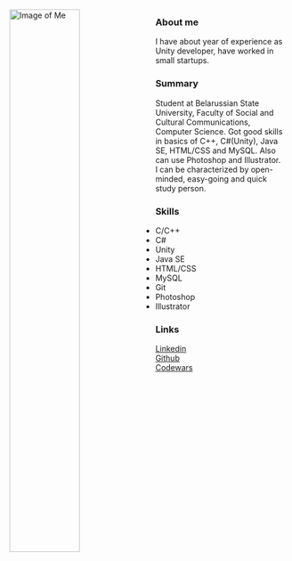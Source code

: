 <img src="https://pp.userapi.com/c622720/v622720349/4ecc1/8lyuMepX6rc.jpg" alt="Image of Me" width="50%" height="50%" align="left" vspace="2%" hspace="2%">

### About me
I have about year of experience as Unity developer, have worked in small startups.


### Summary
Student at Belarussian State University, Faculty of Social and Cultural Communications, Computer Science. Got good skills in basics of C++, C#(Unity), Java SE, HTML/CSS and MySQL. Also can use Photoshop and Illustrator. I can be characterized by open-minded, easy-going and quick study person. 

### Skills
- С/С++
- С#
- Unity
- Java SE
- HTML/CSS
- MySQL
- Git
- Photoshop
- Illustrator


### Links
[Linkedin](https://www.linkedin.com/in/zagamant/) <br>
[Github](https://github.com/zagamant) <br>
[Codewars](https://www.codewars.com/users/zagamant) <br>
